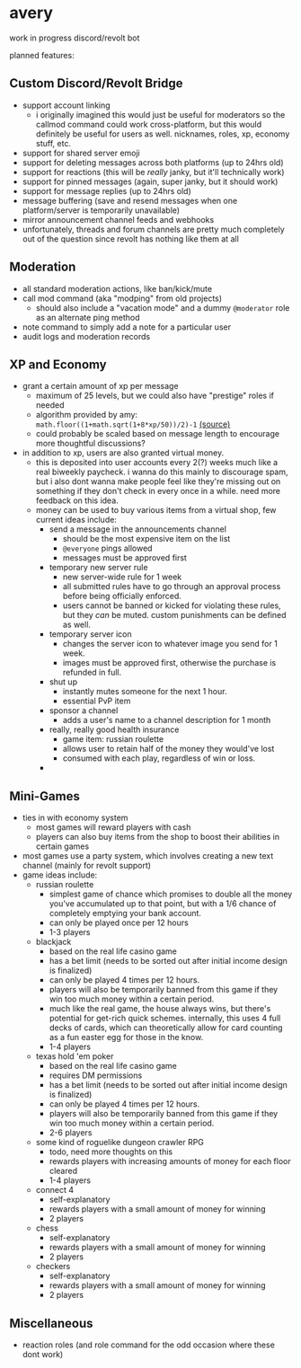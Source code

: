 # avery
work in progress discord/revolt bot

planned features:

## Custom Discord/Revolt Bridge
- support account linking
    - i originally imagined this would just be useful for moderators so the callmod command could work cross-platform, but this would definitely be useful for users as well. nicknames, roles, xp, economy stuff, etc.
- support for shared server emoji
- support for deleting messages across both platforms (up to 24hrs old)
- support for reactions (this will be *really* janky, but it'll technically work)
- support for pinned messages (again, super janky, but it should work)
- support for message replies (up to 24hrs old)
- message buffering (save and resend messages when one platform/server is temporarily unavailable)
- mirror announcement channel feeds and webhooks
- unfortunately, threads and forum channels are pretty much completely out of the question since revolt has nothing like them at all

## Moderation
- all standard moderation actions, like ban/kick/mute
- call mod command (aka "modping" from old projects)
    - should also include a "vacation mode" and a dummy `@moderator` role as an alternate ping method
- note command to simply add a note for a particular user
- audit logs and moderation records

## XP and Economy
- grant a certain amount of xp per message
    - maximum of 25 levels, but we could also have "prestige" roles if needed
    - algorithm provided by amy: `math.floor((1+math.sqrt(1+8*xp/50))/2)-1` [(source)](https://discord.com/channels/803584639541313577/1182191622222516244/1220142236906291220)
    - could probably be scaled based on message length to encourage more thoughtful discussions?
- in addition to xp, users are also granted virtual money.
    - this is deposited into user accounts every 2(?) weeks much like a real biweekly paycheck. i wanna do this mainly to discourage spam, but i also dont wanna make people feel like they're missing out on something if they don't check in every once in a while. need more feedback on this idea.
    - money can be used to buy various items from a virtual shop, few current ideas include:
        - send a message in the announcements channel
            - should be the most expensive item on the list
            - `@everyone` pings allowed
            - messages must be approved first
        - temporary new server rule
            - new server-wide rule for 1 week
            - all submitted rules have to go through an approval process before being officially enforced.
            - users cannot be banned or kicked for violating these rules, but they *can* be muted. custom punishments can be defined as well.
        - temporary server icon
            - changes the server icon to whatever image you send for 1 week.
            - images must be approved first, otherwise the purchase is refunded in full.
        - shut up
            - instantly mutes someone for the next 1 hour.
            - essential PvP item
        - sponsor a channel
            - adds a user's name to a channel description for 1 month
        - really, really good health insurance
            - game item: russian roulette
            - allows user to retain half of the money they would've lost
            - consumed with each play, regardless of win or loss.
        - 

## Mini-Games
- ties in with economy system
    - most games will reward players with cash
    - players can also buy items from the shop to boost their abilities in certain games
- most games use a party system, which involves creating a new text channel (mainly for revolt support)
- game ideas include:
    - russian roulette
        - simplest game of chance which promises to double all the money you've accumulated up to that point, but with a 1/6 chance of completely emptying your bank account.
        - can only be played once per 12 hours
        - 1-3 players
    - blackjack
        - based on the real life casino game
        - has a bet limit (needs to be sorted out after initial income design is finalized)
        - can only be played 4 times per 12 hours.
        - players will also be temporarily banned from this game if they win too much money within a certain period.
        - much like the real game, the house always wins, but there's potential for get-rich quick schemes. internally, this uses 4 full decks of cards, which can theoretically allow for card counting as a fun easter egg for those in the know.
        - 1-4 players
    - texas hold 'em poker
        - based on the real life casino game
        - requires DM permissions
        - has a bet limit (needs to be sorted out after initial income design is finalized)
        - can only be played 4 times per 12 hours.
        - players will also be temporarily banned from this game if they win too much money within a certain period.
        - 2-6 players
    - some kind of roguelike dungeon crawler RPG
        - todo, need more thoughts on this
        - rewards players with increasing amounts of money for each floor cleared
        - 1-4 players
    - connect 4
        - self-explanatory
        - rewards players with a small amount of money for winning
        - 2 players
    - chess
        - self-explanatory
        - rewards players with a small amount of money for winning
        - 2 players
    - checkers
        - self-explanatory
        - rewards players with a small amount of money for winning
        - 2 players

## Miscellaneous
- reaction roles (and role command for the odd occasion where these dont work)